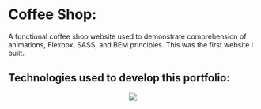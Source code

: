 # Coffee Shop:

A functional coffee shop website used to demonstrate comprehension of animations, Flexbox, SASS, and BEM principles. This was the first website I built.

## Technologies used to develop this portfolio:
<p align="center">
  <a href="https://skillicons.dev">
    <img src="https://skillicons.dev/icons?i=html,css,sass" />
  </a>
</p>
